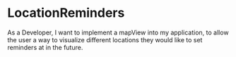 # LocationReminders
As a Developer, I want to implement a mapView into my application, to allow the user a way to visualize different locations they would like to set reminders at in the future.
